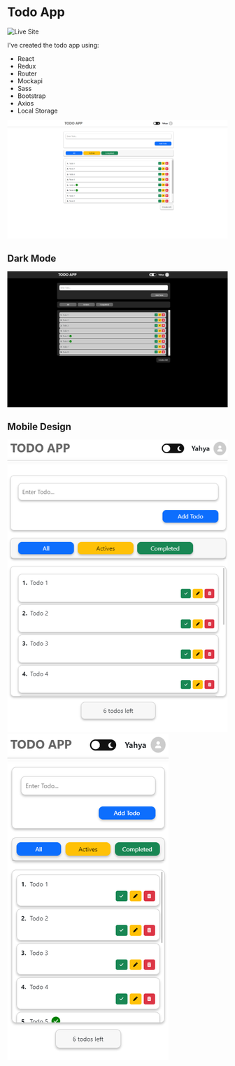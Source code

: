 # Todo App

![Live Site]([/src/screenshots/Screenshot%20(141).png](https://6327488241b1715240238e8f--aesthetic-faun-89a547.netlify.app/))

I've created the todo app using: 
- React
- Redux
- Router
- Mockapi
- Sass
- Bootstrap
- Axios
- Local Storage


![](/src/screenshots/Screenshot%20(141).png)

## Dark Mode

![](/src/screenshots/Screenshot%20(142).png)

## Mobile Design

![](/src/screenshots/Screenshot%20(143).png)
![](/src/screenshots/Screenshot%20(144).png)
